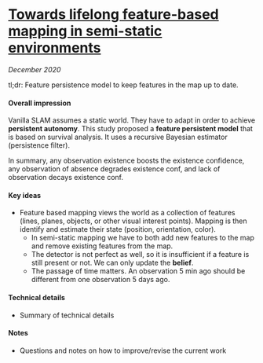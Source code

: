 # [Towards lifelong feature-based mapping in semi-static environments](https://storage.googleapis.com/pub-tools-public-publication-data/pdf/43966.pdf)

_December 2020_

tl;dr: Feature persistence model to keep features in the map up to date.

#### Overall impression
Vanilla SLAM assumes a static world. They have to adapt in order to achieve **persistent autonomy**. This study proposed a **feature persistent model** that is based on survival analysis. It uses a recursive Bayesian estimator (persistence filter).

In summary, any observation existence boosts the existence confidence, any observation of absence degrades existence conf, and lack of observation decays existence conf.

#### Key ideas
- Feature based mapping views the world as a collection of features (lines, planes, objects, or other visual interest points). Mapping is then identify and estimate their state (position, orientation, color).
	- In semi-static mapping we have to both add new features to the map and remove existing features from the map. 
	- The detector is not perfect as well, so it is insufficient if a feature is still present or not. We can only update the **belief**.
	- The passage of time matters. An observation 5 min ago should be different from one observation 5 days ago.

#### Technical details
- Summary of technical details

#### Notes
- Questions and notes on how to improve/revise the current work  

